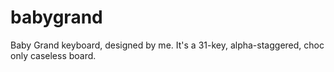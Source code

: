 # babygrand
Baby Grand keyboard, designed by me.
It's a 31-key, alpha-staggered, choc only caseless board. 
